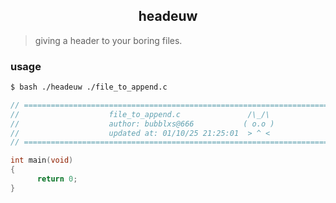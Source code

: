 <h2 align=center>headeuw</h2>

> giving a header to your boring files.

### usage

``` bash
$ bash ./headeuw ./file_to_append.c
```

``` c
// ============================================================================
//                    file_to_append.c               /\_/\
//                    author: bubblxs@666           ( o.o )
//                    updated at: 01/10/25 21:25:01  > ^ <
// ============================================================================

int main(void)
{
      return 0;
}
```
